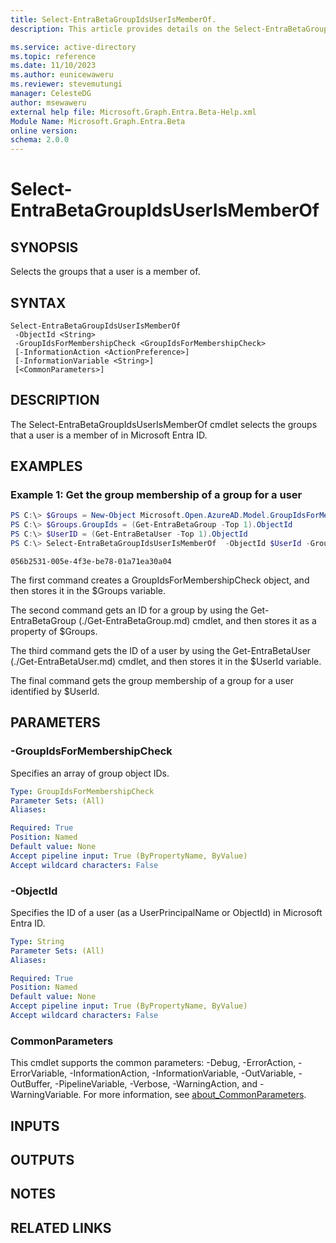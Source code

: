 ```yaml
---
title: Select-EntraBetaGroupIdsUserIsMemberOf.
description: This article provides details on the Select-EntraBetaGroupIdsUserIsMemberOf command.

ms.service: active-directory
ms.topic: reference
ms.date: 11/10/2023
ms.author: eunicewaweru
ms.reviewer: stevemutungi
manager: CelesteDG
author: msewaweru
external help file: Microsoft.Graph.Entra.Beta-Help.xml
Module Name: Microsoft.Graph.Entra.Beta
online version:
schema: 2.0.0
---
```


# Select-EntraBetaGroupIdsUserIsMemberOf

## SYNOPSIS
Selects the groups that a user is a member of.

## SYNTAX

```
Select-EntraBetaGroupIdsUserIsMemberOf 
 -ObjectId <String>
 -GroupIdsForMembershipCheck <GroupIdsForMembershipCheck> 
 [-InformationAction <ActionPreference>]
 [-InformationVariable <String>] 
 [<CommonParameters>]
```

## DESCRIPTION
The Select-EntraBetaGroupIdsUserIsMemberOf cmdlet selects the groups that a user is a member of in Microsoft Entra ID.

## EXAMPLES

### Example 1: Get the group membership of a group for a user
```powershell
PS C:\> $Groups = New-Object Microsoft.Open.AzureAD.Model.GroupIdsForMembershipCheck
PS C:\> $Groups.GroupIds = (Get-EntraBetaGroup -Top 1).ObjectId
PS C:\> $UserID = (Get-EntraBetaUser -Top 1).ObjectId
PS C:\> Select-EntraBetaGroupIdsUserIsMemberOf  -ObjectId $UserId -GroupIdsForMembershipCheck $Groups
```
```output
056b2531-005e-4f3e-be78-01a71ea30a04
```

The first command creates a GroupIdsForMembershipCheck object, and then stores it in the $Groups variable.

The second command gets an ID for a group by using the Get-EntraBetaGroup (./Get-EntraBetaGroup.md) cmdlet, and then stores it as a property of $Groups.

The third command gets the ID of a user by using the Get-EntraBetaUser (./Get-EntraBetaUser.md) cmdlet, and then stores it in the $UserId variable.

The final command gets the group membership of a group for a user identified by $UserId.

## PARAMETERS

### -GroupIdsForMembershipCheck
Specifies an array of group object IDs.

```yaml
Type: GroupIdsForMembershipCheck
Parameter Sets: (All)
Aliases:

Required: True
Position: Named
Default value: None
Accept pipeline input: True (ByPropertyName, ByValue)
Accept wildcard characters: False
```

### -ObjectId
Specifies the ID of a user (as a UserPrincipalName or ObjectId) in Microsoft Entra ID.

```yaml
Type: String
Parameter Sets: (All)
Aliases:

Required: True
Position: Named
Default value: None
Accept pipeline input: True (ByPropertyName, ByValue)
Accept wildcard characters: False
```

### CommonParameters
This cmdlet supports the common parameters: -Debug, -ErrorAction, -ErrorVariable, -InformationAction, -InformationVariable, -OutVariable, -OutBuffer, -PipelineVariable, -Verbose, -WarningAction, and -WarningVariable. For more information, see [about_CommonParameters](http://go.microsoft.com/fwlink/?LinkID=113216).

## INPUTS

## OUTPUTS

## NOTES

## RELATED LINKS
